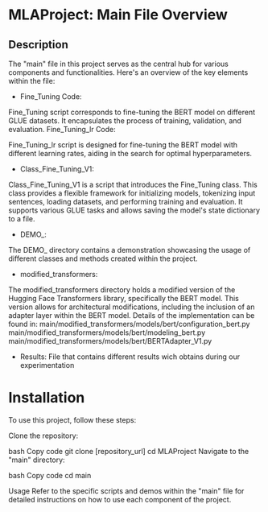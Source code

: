 # MLAProject: Main File Overview
## Description
The "main" file in this project serves as the central hub for various components and functionalities. Here's an overview of the key elements within the file:

- Fine_Tuning Code:

Fine_Tuning script corresponds to fine-tuning the BERT model on different GLUE datasets. It encapsulates the process of training, validation, and evaluation.
Fine_Tuning_lr Code:

Fine_Tuning_lr script is designed for fine-tuning the BERT model with different learning rates, aiding in the search for optimal hyperparameters.
- Class_Fine_Tuning_V1:

Class_Fine_Tuning_V1 is a script that introduces the Fine_Tuning class. This class provides a flexible framework for initializing models, tokenizing input sentences, loading datasets, and performing training and evaluation. It supports various GLUE tasks and allows saving the model's state dictionary to a file.
- DEMO_:

The DEMO_ directory contains a demonstration showcasing the usage of different classes and methods created within the project.
- modified_transformers:

The modified_transformers directory holds a modified version of the Hugging Face Transformers library, specifically the BERT model. This version allows for architectural modifications, including the inclusion of an adapter layer within the BERT model. Details of the implementation can be found in:
main/modified_transformers/models/bert/configuration_bert.py
main/modified_transformers/models/bert/modeling_bert.py
main/modified_transformers/models/bert/BERTAdapter_V1.py

- Results:
File that contains different results wich obtains during our experimentation
# Installation
To use this project, follow these steps:

Clone the repository:

bash
Copy code
git clone [repository_url]
cd MLAProject
Navigate to the "main" directory:

bash
Copy code
cd main

Usage
Refer to the specific scripts and demos within the "main" file for detailed instructions on how to use each component of the project.
